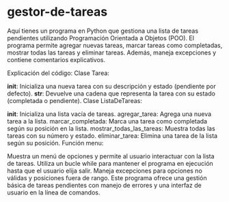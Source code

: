 # gestor-de-tareas
Aquí tienes un programa en Python que gestiona una lista de tareas pendientes utilizando Programación Orientada a Objetos (POO). El programa permite agregar nuevas tareas, marcar tareas como completadas, mostrar todas las tareas y eliminar tareas. Además, maneja excepciones y contiene comentarios explicativos.

Explicación del código:
Clase Tarea:

__init__: Inicializa una nueva tarea con su descripción y estado (pendiente por defecto).
__str__: Devuelve una cadena que representa la tarea con su estado (completada o pendiente).
Clase ListaDeTareas:

__init__: Inicializa una lista vacía de tareas.
agregar_tarea: Agrega una nueva tarea a la lista.
marcar_completada: Marca una tarea como completada según su posición en la lista.
mostrar_todas_las_tareas: Muestra todas las tareas con su número y estado.
eliminar_tarea: Elimina una tarea de la lista según su posición.
Función menu:

Muestra un menú de opciones y permite al usuario interactuar con la lista de tareas.
Utiliza un bucle while para mantener el programa en ejecución hasta que el usuario elija salir.
Maneja excepciones para opciones no válidas y posiciones fuera de rango.
Este programa ofrece una gestión básica de tareas pendientes con manejo de errores y una interfaz de usuario en la línea de comandos.
